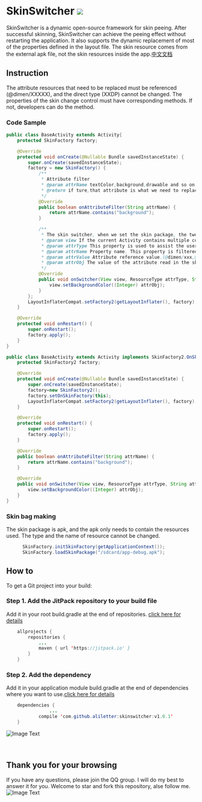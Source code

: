 # SkinSwitcher  [![](https://jitpack.io/v/aliletter/skinswitcher.svg)](https://jitpack.io/#aliletter/skinswitcher)
SkinSwitcher is a dynamic open-source framework for skin peeing. After successful skinning, SkinSwitcher can achieve the peeing effect without restarting the application. It also supports the dynamic replacement of most of the properties defined in the layout file. The skin resource comes from the external apk file, not the skin resources inside the app.[中文文档](https://github.com/aliletter/SkinSwitcher/blob/master/README_CHINESE.md)
## Instruction
The attribute resources that need to be replaced must be referenced (@dimen/XXXXX), and the direct type (XXDP) cannot be changed. The properties of the skin change control must have corresponding methods. If not, developers can do the method.
### Code Sample
```Java
public class BaseActivity extends Activity{
    protected SkinFactory factory;

    @Override
    protected void onCreate(@Nullable Bundle savedInstanceState) {
        super.onCreate(savedInstanceState);
        factory = new SkinFactory() {
            /**
             * Attribute filter
             * @param attrName textColor,background,drawable and so on.
             * @return if ture,that attribute is what we need to replace.
             */
            @Override
            public boolean onAttributeFilter(String attrName) {
                return attrName.contains("background");
            }

            /**
             * The skin switcher, when we set the skin package, the two methods (onAttributeFilter, onSwitcher) will be called.
             * @param view If the current Activity contains multiple controls that need to be changed, this method also corresponds to the number of times the user needs to determine the type of the view.
             * @param attrType This property is used to assist the user to determine the type of resource that the current view needs to replace. (string,mipmap,drawable,dimen,color and so on)
             * @param attrName Property name. This property is filtered through the onAttributeFilter method. The user can set the properties of the View by calling the corresponding method to achieve the purpose of skin change.（textColor,background,drawable and so on）
             * @param attrValue Attribute reference value.(@dimen/xxx,@color/xxxx,@mimap/xxxx and so on)
             * @param attrObj The value of the attribute read in the skin package.
             */
            @Override
            public void onSwitcher(View view, ResourceType attrType, String attrName, String attrValue, Object attrObj) {
                view.setBackgroundColor((Integer) attrObj);
            }
        };
        LayoutInflaterCompat.setFactory2(getLayoutInflater(), factory);
    }

    @Override
    protected void onRestart() {
        super.onRestart();
        factory.apply();
    }
}
```

```Java
public class BaseActivity extends Activity implements SkinFactory2.OnSkinFactory {
    protected SkinFactory2 factory;

    @Override
    protected void onCreate(@Nullable Bundle savedInstanceState) {
        super.onCreate(savedInstanceState);
        factory=new SkinFactory2();
        factory.setOnSkinFactory(this);
        LayoutInflaterCompat.setFactory2(getLayoutInflater(), factory);
    }

    @Override
    protected void onRestart() {
        super.onRestart();
        factory.apply();
    }

    @Override
    public boolean onAttributeFilter(String attrName) {
        return attrName.contains("background");
    }

    @Override
    public void onSwitcher(View view, ResourceType attrType, String attrName, String attrValue, Object attrObj) {
        view.setBackgroundColor((Integer) attrObj);
    }
}

```
### Skin bag making
The skin package is apk, and the apk only needs to contain the resources used. The type and the name of resource cannot be changed. 
```Java
      SkinFactory.initSkinFactory(getApplicationContext());
      SkinFactory.loadSkinPackage("/sdcard/app-debug.apk");
```
## How to
To get a Git project into your build:
### Step 1. Add the JitPack repository to your build file
Add it in your root build.gradle at the end of repositories.   [click here for details](https://github.com/aliletter/CarouselBanner/blob/master/root_build.gradle.png)
```Java
	allprojects {
		repositories {
			...
			maven { url 'https://jitpack.io' }
		}
	}
```
### Step 2. Add the dependency
Add it in your application module build.gradle at the end of dependencies where you want to use.[click here for details](https://github.com/aliletter/CarouselBanner/blob/master/application_build.gradle.png)
```Java
	dependencies {
                ...
	        compile 'com.github.aliletter:skinswitcher:v1.0.1'
	}
```
![Image Text](https://github.com/aliletter/SkinSwitcher/blob/master/skinswitcher.gif)
<br><br><br>
## Thank you for your browsing
If you have any questions, please join the QQ group. I will do my best to answer it for you. Welcome to star and fork this repository, alse follow me.
<br>
![Image Text](https://github.com/aliletter/CarouselBanner/blob/master/qq_group.png)
 
